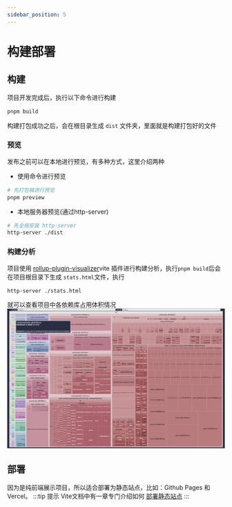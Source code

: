 ```yaml
---
sidebar_position: 5
---
```


# 构建部署

## 构建
项目开发完成后，执行以下命令进行构建
```sh
pnpm build
```
构建打包成功之后，会在根目录生成 `dist` 文件夹，里面就是构建打包好的文件

### 预览
发布之前可以在本地进行预览，有多种方式，这里介绍两种
+  使用命令进行预览
```sh
# 先打包贼进行预览
pnpm preview
```

+ 本地服务器预览(通过http-server)
```sh
# 先全局安装 http-server
http-server ./dist
```

### 构建分析
项目使用 [rollup-plugin-visualizer](https://github.com/btd/rollup-plugin-visualizer)vite 插件进行构建分析，执行`pnpm build`后会在项目根目录下生成
`stats.html`文件，执行
```sh
http-server ./stats.html
```
就可以查看项目中各依赖库占用体积情况
![](./assets/build-visualizer.png)


## 部署
因为是纯前端展示项目，所以适合部署为静态站点，比如：Github Pages 和 Vercel。
:::tip 提示
Vite文档中有一章专门介绍如何 [部署静态站点](https://cn.vitejs.dev/guide/static-deploy.html)
:::

